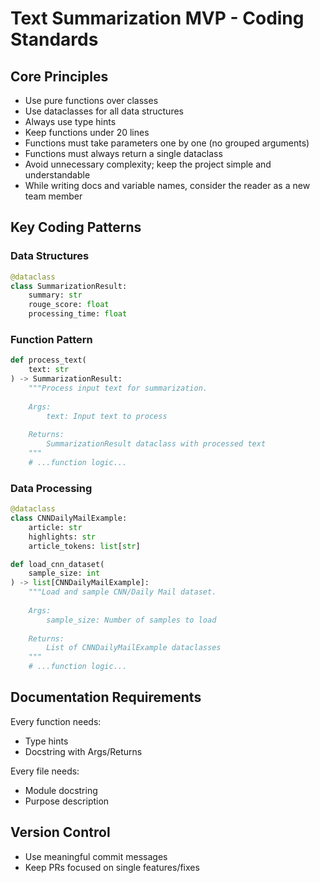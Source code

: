 # Text Summarization MVP - Coding Standards

## Core Principles

- Use pure functions over classes
- Use dataclasses for all data structures
- Always use type hints
- Keep functions under 20 lines
- Functions must take parameters one by one (no grouped arguments)
- Functions must always return a single dataclass
- Avoid unnecessary complexity; keep the project simple and understandable
- While writing docs and variable names, consider the reader as a new team member

## Key Coding Patterns

### Data Structures
```python
@dataclass
class SummarizationResult:
    summary: str
    rouge_score: float
    processing_time: float
```

### Function Pattern
```python
def process_text(
    text: str
) -> SummarizationResult:
    """Process input text for summarization.
    
    Args:
        text: Input text to process
    
    Returns:
        SummarizationResult dataclass with processed text
    """
    # ...function logic...
```

### Data Processing
```python
@dataclass
class CNNDailyMailExample:
    article: str
    highlights: str
    article_tokens: list[str]

def load_cnn_dataset(
    sample_size: int
) -> list[CNNDailyMailExample]:
    """Load and sample CNN/Daily Mail dataset.
    
    Args:
        sample_size: Number of samples to load
    
    Returns:
        List of CNNDailyMailExample dataclasses
    """
    # ...function logic...
```

## Documentation Requirements

Every function needs:
- Type hints
- Docstring with Args/Returns

Every file needs:
- Module docstring 
- Purpose description

## Version Control

- Use meaningful commit messages
- Keep PRs focused on single features/fixes
